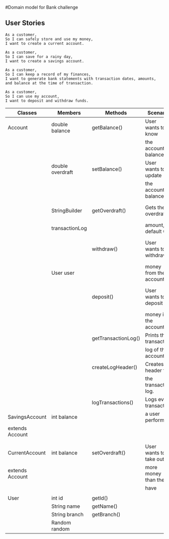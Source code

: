 #Domain model for Bank challenge
## User Stories
```
As a customer,
So I can safely store and use my money,
I want to create a current account.

As a customer,
So I can save for a rainy day,
I want to create a savings account.

As a customer,
So I can keep a record of my finances,
I want to generate bank statements with transaction dates, amounts, and balance at the time of transaction.

As a customer,
So I can use my account,
I want to deposit and withdraw funds.
```

| Classes         | Members          | Methods             | Scenario                | Result/output                    |
|-----------------|------------------|---------------------|-------------------------|----------------------------------|
| Account         | double balance   | getBalance()        | User wants to know      | Returns the balance amount       |
|                 |                  |                     | the account balance.    |                                  |
|                 | double overdraft | setBalance()        | User wants to update    | Sets a new balance amount.       |
|                 |                  |                     | the account balance.    |                                  |
|                 | StringBuilder    | getOverdraft()      | Gets the overdraft      | Returns the current overdraft    |
|                 | transactionLog   |                     | amount, default 0.      | amount                           |
|                 |                  | withdraw()          | User wants to withdraw  | Returns nothing. Updates balance |
|                 | User user        |                     | money from the account. | after withdrawal.                |
|                 |                  | deposit()           | User wants to deposit   | Returns nothing. Updates balance |
|                 |                  |                     | money into the account  | after deposit.                   |
|                 |                  | getTransactionLog() | Prints the transaction  | Returns a string of the          |
|                 |                  |                     | log of the account.     | transaction history              |
|                 |                  | createLogHeader()   | Creates a header for    | Returns nothing                  |
|                 |                  |                     | the transaction log.    |                                  |
|                 |                  | logTransactions()   | Logs every transaction  | Returns nothing                  |
| SavingsAccount  | int balance      |                     | a user performs.        |                                  |
| extends Account |                  |                     |                         |                                  |
|                 |                  |                     |                         |                                  |
|                 |                  |                     |                         |                                  |
| CurrentAccount  | int balance      | setOverdraft()      | User wants to take out  | Returns new overdraft amount.    |
| extends Account |                  |                     | more money than they    |                                  |
|                 |                  |                     | have                    |                                  |
|                 |                  |                     |                         |                                  |
| User            | int id           | getId()             |                         |                                  |
|                 | String name      | getName()           |                         |                                  |
|                 | String branch    | getBranch()         |                         |                                  |
|                 | Random random    |                     |                         |                                  |
